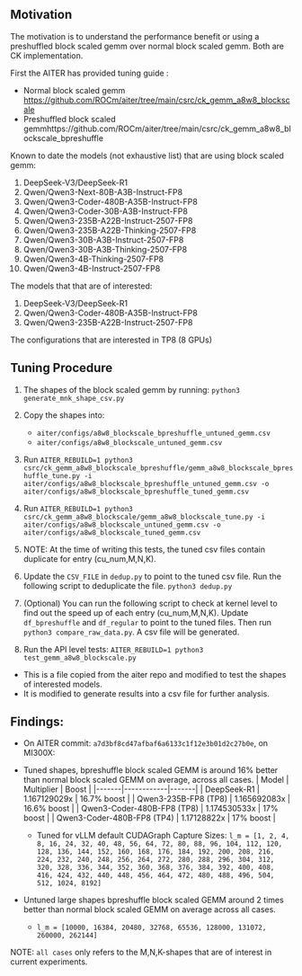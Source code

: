 ## Motivation
The motivation is to understand the performance benefit or using a preshuffled block scaled gemm over normal block scaled gemm. Both are CK implementation. 

First the AITER has provided tuning guide : 

* Normal block scaled gemm https://github.com/ROCm/aiter/tree/main/csrc/ck_gemm_a8w8_blockscale 
* Preshuffled block scaled gemmhttps://github.com/ROCm/aiter/tree/main/csrc/ck_gemm_a8w8_blockscale_bpreshuffle 

Known to date the models (not exhaustive list) that are using block scaled gemm: 

1. DeepSeek-V3/DeepSeek-R1 
2. Qwen/Qwen3-Next-80B-A3B-Instruct-FP8 
3. Qwen/Qwen3-Coder-480B-A35B-Instruct-FP8 
4. Qwen/Qwen3-Coder-30B-A3B-Instruct-FP8 
5. Qwen/Qwen3-235B-A22B-Instruct-2507-FP8 
6. Qwen/Qwen3-235B-A22B-Thinking-2507-FP8 
7. Qwen/Qwen3-30B-A3B-Instruct-2507-FP8 
8. Qwen/Qwen3-30B-A3B-Thinking-2507-FP8 
9. Qwen/Qwen3-4B-Thinking-2507-FP8 
10. Qwen/Qwen3-4B-Instruct-2507-FP8

The models that that are of interested: 

1. DeepSeek-V3/DeepSeek-R1 
2. Qwen/Qwen3-Coder-480B-A35B-Instruct-FP8 
3. Qwen/Qwen3-235B-A22B-Instruct-2507-FP8 

The configurations that are interested in TP8 (8 GPUs) 

## Tuning Procedure

1. The shapes of the block scaled gemm by running: `python3 generate_mnk_shape_csv.py`

2. Copy the shapes into:
    * `aiter/configs/a8w8_blockscale_bpreshuffle_untuned_gemm.csv`
    * `aiter/configs/a8w8_blockscale_untuned_gemm.csv`

3. Run `AITER_REBUILD=1 python3 csrc/ck_gemm_a8w8_blockscale_bpreshuffle/gemm_a8w8_blockscale_bpreshuffle_tune.py -i aiter/configs/a8w8_blockscale_bpreshuffle_untuned_gemm.csv -o aiter/configs/a8w8_blockscale_bpreshuffle_tuned_gemm.csv`

4. Run `AITER_REBUILD=1 python3 csrc/ck_gemm_a8w8_blockscale/gemm_a8w8_blockscale_tune.py -i aiter/configs/a8w8_blockscale_untuned_gemm.csv -o aiter/configs/a8w8_blockscale_tuned_gemm.csv`


5. NOTE: At the time of writing this tests, the tuned csv files contain duplicate for entry (cu_num,M,N,K).

6. Update the `CSV_FILE` in `dedup.py` to point to the tuned csv file. Run the following script to deduplicate the file. `python3 dedup.py`

7. (Optional) You can run the following script to check at kernel level to find out the speed up of each entry (cu_num,M,N,K). Update `df_bpreshuffle` and `df_regular` to point to the tuned files. Then run `python3 compare_raw_data.py`. A csv file will be generated.

8. Run the API level tests: `AITER_REBUILD=1 python3 test_gemm_a8w8_blockscale.py`
  - This is a file copied from the aiter repo and modified to test the shapes of interested models.
  - It is modified to generate results into a csv file for further analysis.

## Findings:
- On AITER commit: `a7d3bf8cd47afbaf6a6133c1f12e3b01d2c27b0e`, on MI300X:
- Tuned shapes, bpreshuffle block scaled GEMM is around 16% better than normal block scaled GEMM on average, across all cases.
    | Model | Multiplier | Boost |
    |-------|------------|-------|
    | DeepSeek-R1 | 1.167129029x | 16.7% boost |
    | Qwen3-235B-FP8 (TP8) | 1.165692083x | 16.6% boost |
    | Qwen3-Coder-480B-FP8 (TP8) | 1.174530533x | 17% boost |
    | Qwen3-Coder-480B-FP8 (TP4) | 1.17128822x | 17% boost |
  - Tuned for vLLM default CUDAGraph Capture Sizes: `l_m = [1, 2, 4, 8, 16, 24, 32, 40, 48, 56, 64, 72, 80, 88, 96, 104, 112, 120, 128, 136, 144, 152, 160, 168, 176, 184, 192, 200, 208, 216, 224, 232, 240, 248, 256, 264, 272, 280, 288, 296, 304, 312, 320, 328, 336, 344, 352, 360, 368, 376, 384, 392, 400, 408, 416, 424, 432, 440, 448, 456, 464, 472, 480, 488, 496, 504, 512, 1024, 8192]`

- Untuned large shapes bpreshuffle block scaled GEMM around 2 times better than normal block scaled GEMM on average across all cases.
  - `l_m = [10000, 16384, 20480, 32768, 65536, 128000, 131072, 260000, 262144]`


NOTE: `all cases` only refers to the M,N,K-shapes that are of interest in current experiments.